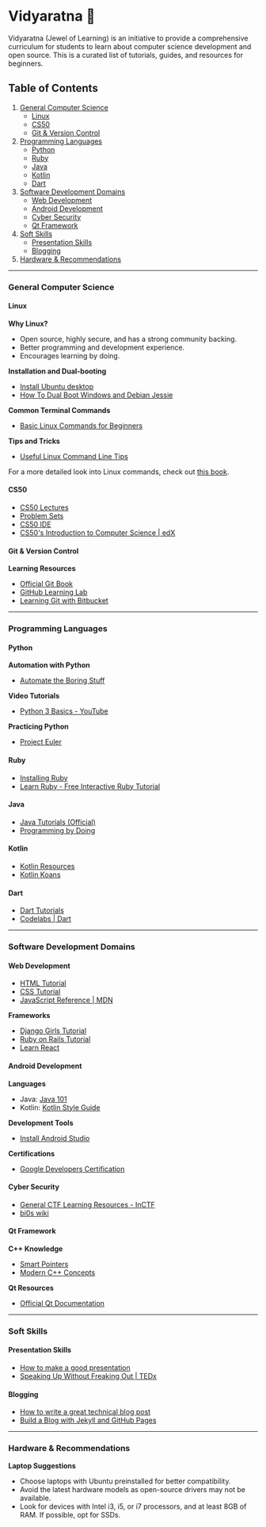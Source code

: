 # Vidyaratna :gem:

Vidyaratna (Jewel of Learning) is an initiative to provide a comprehensive curriculum for students to learn about computer science development and open source. This is a curated list of tutorials, guides, and resources for beginners.

## Table of Contents

1. [General Computer Science](#general-computer-science)
   - [Linux](#linux)
   - [CS50](#cs50)
   - [Git & Version Control](#git--version-control)
2. [Programming Languages](#programming-languages)
   - [Python](#python)
   - [Ruby](#ruby)
   - [Java](#java)
   - [Kotlin](#kotlin)
   - [Dart](#dart)
3. [Software Development Domains](#software-development-domains)
   - [Web Development](#web-development)
   - [Android Development](#android-development)
   - [Cyber Security](#cyber-security)
   - [Qt Framework](#qt-framework)
4. [Soft Skills](#soft-skills)
   - [Presentation Skills](#presentation-skills)
   - [Blogging](#blogging)
5. [Hardware & Recommendations](#hardware--recommendations)

---

### General Computer Science

#### Linux

**Why Linux?**
- Open source, highly secure, and has a strong community backing.
- Better programming and development experience.
- Encourages learning by doing.

**Installation and Dual-booting**
- [Install Ubuntu desktop](https://tutorials.ubuntu.com/tutorial/tutorial-install-ubuntu-desktop#0)
- [How To Dual Boot Windows and Debian Jessie](https://www.lifewire.com/dual-boot-windows-8-1-debian-jessie-2202088)

**Common Terminal Commands**
- [Basic Linux Commands for Beginners](https://maker.pro/linux/tutorial/basic-linux-commands-for-beginners)

**Tips and Tricks**
- [Useful Linux Command Line Tips](https://itsfoss.com/linux-command-tricks/)

For a more detailed look into Linux commands, check out [this book](https://liquidtelecom.dl.sourceforge.net/project/linuxcommand/TLCL/19.01/TLCL-19.01.pdf).

#### CS50

- [CS50 Lectures](http://cs50.tv/2017/fall/#about,lectures)
- [Problem Sets](http://cs50.tv/2017/fall/#about,psets)
- [CS50 IDE](https://ide.cs50.io/)
- [CS50's Introduction to Computer Science | edX](https://www.edx.org/course/cs50s-introduction-to-computer-science)

#### Git & Version Control

**Learning Resources**
- [Official Git Book](https://git-scm.com/book/en/v2)
- [GitHub Learning Lab](https://lab.github.com/)
- [Learning Git with Bitbucket](https://www.atlassian.com/git/tutorials/learn-git-with-bitbucket-cloud)

---

### Programming Languages

#### Python

**Automation with Python**
- [Automate the Boring Stuff](https://automatetheboringstuff.com/)

**Video Tutorials**
- [Python 3 Basics - YouTube](https://www.youtube.com/playlist?list=PLQVvvaa0QuDe8XSftW-RAxdo6OmaeL85M)

**Practicing Python**
- [Project Euler](https://projecteuler.net/)

#### Ruby

- [Installing Ruby](https://www.ruby-lang.org/en/documentation/installation/)
- [Learn Ruby - Free Interactive Ruby Tutorial](https://www.learnrubyonline.org/en/)

#### Java

- [Java Tutorials (Official)](https://docs.oracle.com/javase/tutorial/)
- [Programming by Doing](http://programmingbydoing.com/)

#### Kotlin

- [Kotlin Resources](https://developer.android.com/kotlin/getting-started-resources)
- [Kotlin Koans](https://play.kotlinlang.org/koans/overview)

#### Dart

- [Dart Tutorials](https://dart.dev/tutorials)
- [Codelabs | Dart](https://docs.flutter.dev/codelabs)

---

### Software Development Domains

#### Web Development

- [HTML Tutorial](https://www.w3schools.com/html/default.asp)
- [CSS Tutorial](https://www.w3schools.com/css/default.asp)
- [JavaScript Reference | MDN](https://developer.mozilla.org/en-US/docs/Web/JavaScript/Reference)

**Frameworks**
- [Django Girls Tutorial](https://tutorial.djangogirls.org/en/)
- [Ruby on Rails Tutorial](https://www.railstutorial.org/book)
- [Learn React](https://www.kirupa.com/react/)

#### Android Development

**Languages**
- Java: [Java 101](https://www.infoworld.com/blogs/java-101/)
- Kotlin: [Kotlin Style Guide](https://developer.android.com/kotlin/style-guide)

**Development Tools**
- [Install Android Studio](https://developer.android.com/studio/install)

**Certifications**
- [Google Developers Certification](https://developers.google.com/training/certification/associate-android-developer/)

#### Cyber Security

- [General CTF Learning Resources - InCTF](https://resources.bi0s.in)
- [bi0s wiki](https://wiki.bi0s.in)

#### Qt Framework

**C++ Knowledge**
- [Smart Pointers](https://en.cppreference.com/book/intro/smart_pointers)
- [Modern C++ Concepts](https://www.geeksforgeeks.org/the-c-standard-template-library-stl/)

**Qt Resources**
- [Official Qt Documentation](https://doc.qt.io/)

---

### Soft Skills

#### Presentation Skills

- [How to make a good presentation](https://biteable.com/blog/tips/how-to-make-good-presentation/)
- [Speaking Up Without Freaking Out | TEDx](https://youtu.be/XIXvKKEQQJo)

#### Blogging

- [How to write a great technical blog post](https://www.freecodecamp.org/news/how-to-write-a-great-technical-blog-post-414c414b67f6/)
- [Build a Blog with Jekyll and GitHub Pages](https://www.smashingmagazine.com/2014/08/build-blog-jekyll-github-pages/)

---

### Hardware & Recommendations

**Laptop Suggestions**
- Choose laptops with Ubuntu preinstalled for better compatibility. 
- Avoid the latest hardware models as open-source drivers may not be available.
- Look for devices with Intel i3, i5, or i7 processors, and at least 8GB of RAM. If possible, opt for SSDs.
